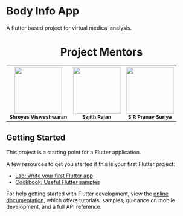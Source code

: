 # Body Info App

A flutter based project for virtual medical analysis.

<h1 align=center> Project Mentors </h1>
<p align="center">
<table align="center">
  <tbody><tr>
     <td align="center"><a href="https://github.com/FirefoxSRV"><img alt="" src="https://avatars.githubusercontent.com/FirefoxSRV" width="125px;"><br><sub><b> Shreyas Visweshwaran </b></sub></a><br></td> </a>
      <td align="center"><a href="https://github.com/Sajithrajan03"><img alt="" src="https://avatars.githubusercontent.com/Sajithrajan03" width="125px;"><br><sub><b> Sajith Rajan </b></sub></a><br></td> </a>
	<td align="center"><a href="https://github.com/pranavsuriya-sr"><img alt="" src="https://avatars.githubusercontent.com/pranavsuriya-sr" width="125px;"><br><sub><b> S R Pranav Suriya </b></sub></a><br></td> 
</a>
</td>

</tbody></table>
<!-- <h1 align=center> OUR VALUABLE CONTRIBUTORS✨ </h1>
<p align="center">
  
	
<a href="https://github.com/GDSCASECBE/bodyInfoApp/graphs/contributors">
  <img src="https://contrib.rocks/image?repo=GDSCASECBE/bodyInfoApp" />
</a>
</p> -->

## Getting Started

This project is a starting point for a Flutter application.

A few resources to get you started if this is your first Flutter project:

- [Lab: Write your first Flutter app](https://docs.flutter.dev/get-started/codelab)
- [Cookbook: Useful Flutter samples](https://docs.flutter.dev/cookbook)

For help getting started with Flutter development, view the
[online documentation](https://docs.flutter.dev/), which offers tutorials,
samples, guidance on mobile development, and a full API reference.

